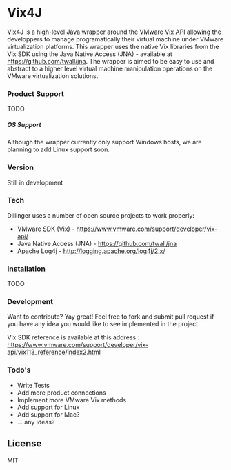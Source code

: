 # Vix4J

Vix4J is a high-level Java wrapper around the VMware Vix API allowing the developpers to manage programatically their virtual machine under VMware virtualization platforms. This wrapper uses the native Vix libraries from the Vix SDK using the Java Native Access (JNA) - available at https://github.com/twall/jna. The wrapper is aimed to be easy to use and abstract to a higher level virtual machine manipulation operations on the VMware virtualization solutions.

### Product Support
TODO
##### OS Support
Although the wrapper currently only support Windows hosts, we are planning to add Linux support soon.

### Version
Still in development

### Tech

Dillinger uses a number of open source projects to work properly:

* VMware SDK (Vix) - https://www.vmware.com/support/developer/vix-api/
* Java Native Access (JNA) - https://github.com/twall/jna
* Apache Log4j - http://logging.apache.org/log4j/2.x/

### Installation
TODO

### Development

Want to contribute? Yay great!
Feel free to fork and submit pull request if you have any idea you would like to see implemented in the project. 

Vix SDK reference is available at this address : https://www.vmware.com/support/developer/vix-api/vix113_reference/index2.html

### Todo's

 - Write Tests
 - Add more product connections
 - Implement more VMware Vix methods
 - Add support for Linux
 - Add support for Mac?
 - ... any ideas?

License
----

MIT

